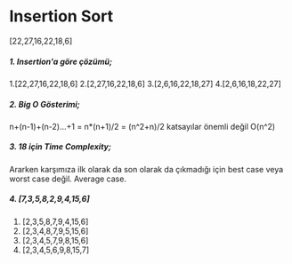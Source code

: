 # Insertion Sort 
[22,27,16,22,18,6]
##### 1. Insertion'a göre çözümü;
1.[22,27,16,22,18,6] 
2.[2,27,16,22,18,6]
3.[2,6,16,22,18,27]
4.[2,6,16,18,22,27]

##### 2. Big O Gösterimi;
n+(n-1)+(n-2)...+1 = n*(n+1)/2 = (n^2+n)/2
katsayılar önemli değil 
O(n^2)

##### 3. 18 için Time Complexity;
Ararken karşımıza ilk olarak da son olarak da çıkmadığı için best case veya worst case değil. Average case. 

##### 4. [7,3,5,8,2,9,4,15,6]
1. [2,3,5,8,7,9,4,15,6]
2. [2,3,4,8,7,9,5,15,6]
3. [2,3,4,5,7,9,8,15,6]
4. [2,3,4,5,6,9,8,15,7]
 
